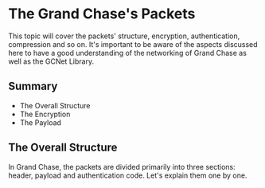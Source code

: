 # The Grand Chase's Packets
This topic will cover the packets' structure, encryption, authentication, compression and so on. It's important to be aware of the aspects discussed here to have a good understanding of the networking of Grand Chase as well as the GCNet Library.
## Summary
* The Overall Structure
* The Encryption
* The Payload

## The Overall Structure
In Grand Chase, the packets are divided primarily into three sections: header, payload and authentication code. Let's explain them one by one.
